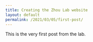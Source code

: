 ```yaml
---
title: Creating the Zhou Lab website
layout: default
permalink: /2021/03/05/first-post/
---
```


This is the very first post from the lab.
